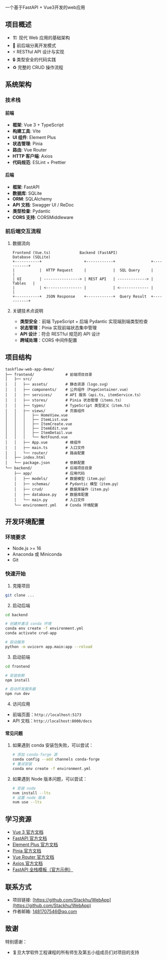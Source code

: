 一个基于FastAPI + Vue3开发的web应用

## 项目概述

- 🏗️ 现代 Web 应用的基础架构
- 📝 前后端分离开发模式
- ⚡ RESTful API 设计与实现
- 🔒 类型安全的代码实践
- ♻️ 完整的 CRUD 操作流程

## 系统架构

### 技术栈

#### 前端

- **框架**: Vue 3 + TypeScript
- **构建工具**: Vite
- **UI 组件**: Element Plus
- **状态管理**: Pinia
- **路由**: Vue Router
- **HTTP 客户端**: Axios
- **代码规范**: ESLint + Prettier

#### 后端

- **框架**: FastAPI
- **数据库**: SQLite
- **ORM**: SQLAlchemy
- **API 文档**: Swagger UI / ReDoc
- **类型检查**: Pydantic
- **CORS 支持**: CORSMiddleware

### 前后端交互流程

1. 数据流向

   ```
   Frontend (Vue.ts)             Backend (FastAPI)             Database (SQLite)
   +-----------+                   +------------+                +-----------+
   |           |  HTTP Request     |            |  SQL Query     |           |
   | UI        | ----------------> | REST API   | -------------> |  Tables   |
   |           | <---------------- |            | <------------- |           |
   +-----------+  JSON Response    +------------+  Query Result  +-----------+
   ```
2. 关键技术点说明

   - **类型安全**：前端 TypeScript + 后端 Pydantic 实现端到端类型检查
   - **状态管理**：Pinia 实现前端状态集中管理
   - **API 设计**：符合 RESTful 规范的 API 设计
   - **跨域处理**：CORS 中间件配置

## 项目结构

```
taskflow-web-app-demo/
├── frontend/              # 前端项目目录
│   ├── src/
│   │   ├── assets/        # 静态资源（logo.svg）
│   │   ├── components/    # 公共组件（PageContainer.vue）
│   │   ├── services/      # API 服务（api.ts, itemService.ts）
│   │   ├── stores/        # Pinia 状态管理（items.ts）
│   │   ├── types/         # TypeScript 类型定义（item.ts）
│   │   ├── views/         # 页面组件
│   │   │   ├── HomeView.vue
│   │   │   ├── ItemList.vue
│   │   │   ├── ItemCreate.vue
│   │   │   ├── ItemEdit.vue
│   │   │   ├── ItemDetail.vue
│   │   │   └── NotFound.vue
│   │   ├── App.vue        # 根组件
│   │   ├── main.ts        # 入口文件
│   │   └── router/        # 路由配置
│   ├── index.html
│   └── package.json       # 依赖配置
└── backend/               # 后端项目目录
    ├── app/               # 应用代码
    │   ├── models/        # 数据模型（item.py）
    │   ├── schemas/       # Pydantic 模型（item.py）
    │   ├── crud/          # 数据库操作（item.py）
    │   ├── database.py    # 数据库配置
    │   └── main.py        # 入口文件
    └── environment.yml    # Conda 环境配置
```

## 开发环境配置

### 环境要求

- Node.js >= 16
- Anaconda 或 Miniconda
- Git

### 快速开始

1. 克隆项目

```bash
git clone ...
```

2. 启动后端

```bash
cd backend

# 创建并激活 conda 环境
conda env create -f environment.yml
conda activate crud-app

# 启动服务
python -m uvicorn app.main:app --reload
```

3. 启动前端

```bash
cd frontend

# 安装依赖
npm install

# 启动开发服务器
npm run dev
```

4. 访问应用

- 前端页面：`http://localhost:5173`
- API 文档：`http://localhost:8000/docs`

#### 常见问题

1. 如果遇到 conda 安装包失败，可以尝试：
   ```bash
   # 添加 conda-forge 源
   conda config --add channels conda-forge
   # 重试安装
   conda env create -f environment.yml
   ```
2. 如果遇到 Node 版本问题，可以尝试：
   ```bash
   # 安装 node
   nvm install --lts
   # 设置 node 版本
   nvm use --lts
   ```

## 学习资源

- [Vue 3 官方文档](https://vuejs.org/guide/introduction.html)
- [FastAPI 官方文档](https://fastapi.tiangolo.com/)
- [Element Plus 官方文档](https://element-plus.org/)
- [Pinia 官方文档](https://pinia.vuejs.org/)
- [Vue Router 官方文档](https://router.vuejs.org/)
- [Axios 官方文档](https://axios-http.com/)
- [FastAPI 全栈模板（官方示例）](https://github.com/fastapi/full-stack-fastapi-template)

## 联系方式

- 项目链接: [https://github.com/Stackhu/WebApp](https://github.com/Stackhu/WebApp)
- 作者邮箱: [1481707546@qq.com](mailto:1481707546@qq.com)

## 致谢

特别感谢：
- 复旦大学软件工程课程的所有师生及第五小组成员们对项目的支持




